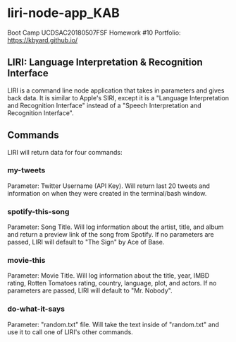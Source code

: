 # liri-node-app_KAB
Boot Camp UCDSAC20180507FSF Homework #10
Portfolio: https://kbyard.github.io/

## LIRI: Language Interpretation & Recognition Interface
LIRI is a command line node application that takes in parameters and gives back data. It is similar to Apple's SIRI, except it is a "Language Interpretation and Recognition Interface" instead of a "Speech Interpretation and Recognition Interface".

## Commands
LIRI will return data for four commands:

### my-tweets
Parameter: Twitter Username (API Key). Will return last 20 tweets and information on when they were created in the terminal/bash window.

### spotify-this-song
Parameter: Song Title. Will log information about the artist, title, and album and return a preview link of the song from Spotify. If no parameters are passed, LIRI will default to "The Sign" by Ace of Base.

### movie-this
Parameter: Movie Title. Will log information about the title, year, IMBD rating, Rotten Tomatoes rating, country, language, plot, and actors. If no parameters are passed, LIRI will default to "Mr. Nobody".

### do-what-it-says
Parameter: "random.txt" file. Will take the text inside of "random.txt" and use it to call one of LIRI's other commands.